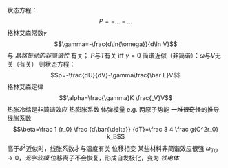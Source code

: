 状态方程：$$P=-...-...$$
格林艾森常数$\gamma$$$\gamma=-\frac{d\ln{\omega}}{d\ln V}$$
    与 *晶格振动的非简谐性* 有关；
    $P$与$T$有关 iff $\gamma=0$
    简谐近似（非简谐）：$\omega$与$V$无关（有关）
则状态方程：$$p=-\frac{dU}{dV}-\gamma\frac{\bar E}V$$
格林艾森定律$$\alpha=\frac{\gamma}K \frac{_V}V$$
    热胀冷缩是非简谐效应
热膨胀系数
体弹模量
e.g. 两原子势能
    ~~一堆很奇怪的推导~~
    线胀系数$$\beta=\frac 1 {r_0} \frac {d\bar{\delta}} {dT}=\frac 3 4 \frac g{C^2r_0} k_B$$
        高于$\delta^3$近似时，线胀系数才与温度有关
位移相变
    某些材料非简谐效应很强
    $\omega_{TO}\to0$，*光学软模*
    位移离子不会恢复，形成自发极化，变为 *铁电体*
    
    
